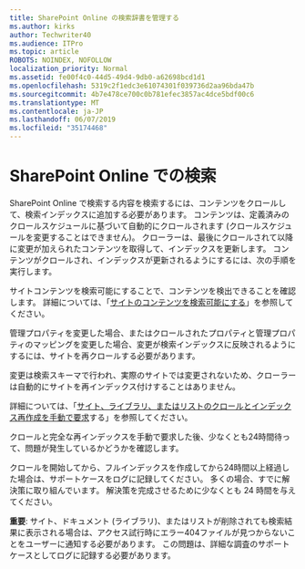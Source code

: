 ```yaml
---
title: SharePoint Online の検索辞書を管理する
ms.author: kirks
author: Techwriter40
ms.audience: ITPro
ms.topic: article
ROBOTS: NOINDEX, NOFOLLOW
localization_priority: Normal
ms.assetid: fe00f4c0-44d5-49d4-9db0-a62698bcd1d1
ms.openlocfilehash: 5319c2f1edc3e61074301f039736d2aa96bda47b
ms.sourcegitcommit: 4b7e478ce700c0b781efec3857ac4dce5bdf00c6
ms.translationtype: MT
ms.contentlocale: ja-JP
ms.lasthandoff: 06/07/2019
ms.locfileid: "35174468"
---
```

# <a name="search-in-sharepoint-online"></a>SharePoint Online での検索

SharePoint Online で検索する内容を検索するには、コンテンツをクロールして、検索インデックスに追加する必要があります。 コンテンツは、定義済みのクロールスケジュールに基づいて自動的にクロールされます (クロールスケジュールを変更することはできません)。 クローラーは、最後にクロールされて以降に変更が加えられたコンテンツを取得して、インデックスを更新します。 コンテンツがクロールされ、インデックスが更新されるようにするには、次の手順を実行します。

サイトコンテンツを検索可能にすることで、コンテンツを検出できることを確認します。 詳細については、「[サイトのコンテンツを検索可能にする](https://docs.microsoft.com/sharepoint/make-site-content-searchable)」を参照してください。

管理プロパティを変更した場合、またはクロールされたプロパティと管理プロパティのマッピングを変更した場合、変更が検索インデックスに反映されるようにするには、サイトを再クロールする必要があります。 

変更は検索スキーマで行われ、実際のサイトでは変更されないため、クローラーは自動的にサイトを再インデックス付けすることはありません。 

詳細については、「[サイト、ライブラリ、またはリストのクロールとインデックス再作成を手動で要求](https://docs.microsoft.com/sharepoint/crawl-site-conten)する」を参照してください。

 クロールと完全な再インデックスを手動で要求した後、少なくとも24時間待って、問題が発生しているかどうかを確認します。 

クロールを開始してから、フルインデックスを作成してから24時間以上経過した場合は、サポートケースをログに記録してください。 多くの場合、すでに解決策に取り組んでいます。 解決策を完成させるために少なくとも 24 時間を与えてください。

**重要**: サイト、ドキュメント (ライブラリ)、またはリストが削除されても検索結果に表示される場合は、アクセス試行時にエラー404ファイルが見つからないことをユーザーに通知する必要があります。 この問題は、詳細な調査のサポートケースとしてログに記録する必要があります。 



